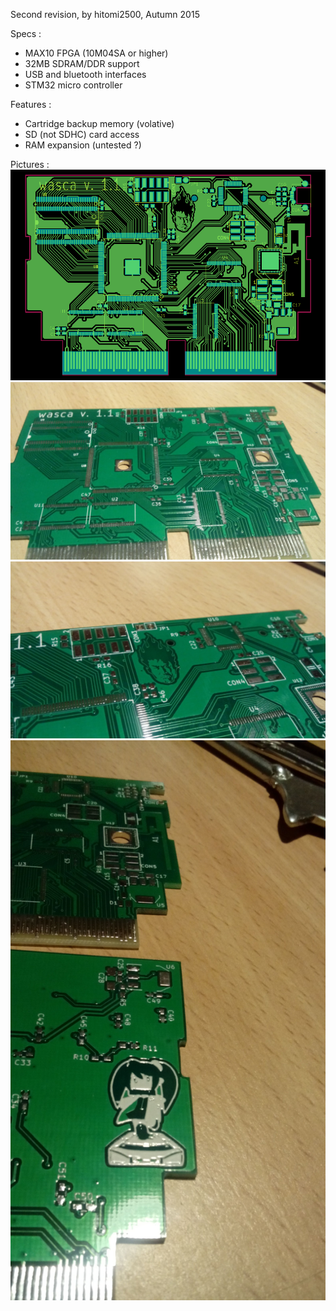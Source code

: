 Second revision, by hitomi2500, Autumn 2015

Specs :
 - MAX10 FPGA (10M04SA or higher)
 - 32MB SDRAM/DDR support
 - USB and bluetooth interfaces
 - STM32 micro controller

Features :
 - Cartridge backup memory (volative)
 - SD (not SDHC) card access
 - RAM expansion (untested ?)

Pictures :
![image](https://github.com/cafe-alpha/wascafe/blob/master/v11/pictures/top.png)
![image](https://github.com/cafe-alpha/wascafe/blob/master/v11/pictures/IMG_20151030_221556_1a.jpg)
![image](https://github.com/cafe-alpha/wascafe/blob/master/v11/pictures/IMG_20151030_221501_1a.jpg)
![image](https://github.com/cafe-alpha/wascafe/blob/master/v11/pictures/IMG_20151030_221530_1a.jpg)
